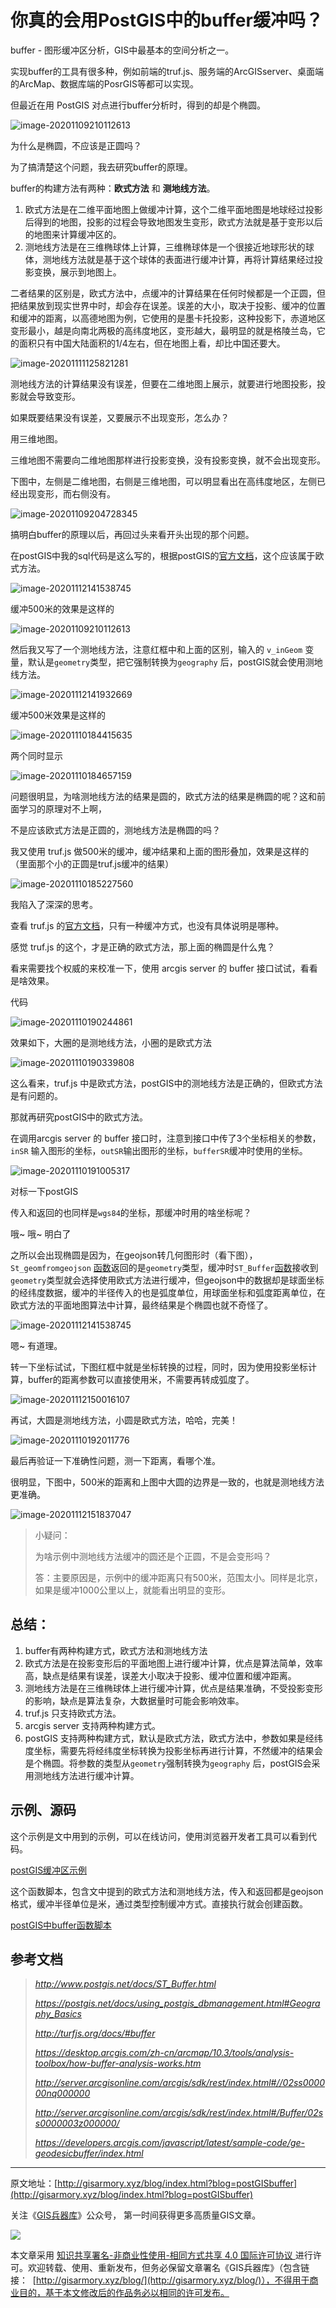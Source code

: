 # 你真的会用PostGIS中的buffer缓冲吗？

buffer - 图形缓冲区分析，GIS中最基本的空间分析之一。

实现buffer的工具有很多种，例如前端的truf.js、服务端的ArcGISserver、桌面端的ArcMap、数据库端的PosrGIS等都可以实现。

但最近在用 PostGIS 对点进行buffer分析时，得到的却是个椭圆。

![image-20201109210112613](http://blogimage.gisarmory.xyz/20201112122638.png)

为什么是椭圆，不应该是正圆吗？

为了搞清楚这个问题，我去研究buffer的原理。

buffer的构建方法有两种：**欧式方法** 和 **测地线方法**。

1. 欧式方法是在二维平面地图上做缓冲计算，这个二维平面地图是地球经过投影后得到的地图，投影的过程会导致地图发生变形，欧式方法就是基于变形以后的地图来计算缓冲区的。
2. 测地线方法是在三维椭球体上计算，三维椭球体是一个很接近地球形状的球体，测地线方法就是基于这个球体的表面进行缓冲计算，再将计算结果经过投影变换，展示到地图上。


二者结果的区别是，欧式方法中，点缓冲的计算结果在任何时候都是一个正圆，但把结果放到现实世界中时，却会存在误差。误差的大小，取决于投影、缓冲的位置和缓冲的距离，以高德地图为例，它使用的是墨卡托投影，这种投影下，赤道地区变形最小，越是向南北两极的高纬度地区，变形越大，最明显的就是格陵兰岛，它的面积只有中国大陆面积的1/4左右，但在地图上看，却比中国还要大。

![image-20201111125821281](http://blogimage.gisarmory.xyz/20201112122649.png)



测地线方法的计算结果没有误差，但要在二维地图上展示，就要进行地图投影，投影就会导致变形。

如果既要结果没有误差，又要展示不出现变形，怎么办？

用三维地图。

三维地图不需要向二维地图那样进行投影变换，没有投影变换，就不会出现变形。

下图中，左侧是二维地图，右侧是三维地图，可以明显看出在高纬度地区，左侧已经出现变形，而右侧没有。

![image-20201109204728345](http://blogimage.gisarmory.xyz/20201112122653.png)



搞明白buffer的原理以后，再回过头来看开头出现的那个问题。

在postGIS中我的sql代码是这么写的，根据postGIS的[官方文档](http://www.postgis.net/docs/ST_Buffer.html)，这个应该属于欧式方法。

![image-20201112141538745](http://blogimage.gisarmory.xyz/20201112154513.png)

缓冲500米的效果是这样的

![image-20201109210112613](http://blogimage.gisarmory.xyz/20201112122638.png)



然后我又写了一个测地线方法，注意红框中和上面的区别，输入的 `v_inGeom` 变量，默认是`geometry`类型，把它强制转换为`geography` 后，postGIS就会使用测地线方法。

![image-20201112141932669](http://blogimage.gisarmory.xyz/20201112154509.png)

缓冲500米效果是这样的

![image-20201110184415635](http://blogimage.gisarmory.xyz/20201112122708.png)

两个同时显示

![image-20201110184657159](http://blogimage.gisarmory.xyz/20201112122718.png)

问题很明显，为啥测地线方法的结果是圆的，欧式方法的结果是椭圆的呢？这和前面学习的原理对不上啊，

不是应该欧式方法是正圆的，测地线方法是椭圆的吗？

我又使用 truf.js 做500米的缓冲，缓冲结果和上面的图形叠加，效果是这样的（里面那个小的正圆是truf.js缓冲的结果）

![image-20201110185227560](http://blogimage.gisarmory.xyz/20201112122735.png)

我陷入了深深的思考。

查看 truf.js 的[官方文档](http://turfjs.org/docs/#buffer)，只有一种缓冲方式，也没有具体说明是哪种。

感觉 truf.js 的这个，才是正确的欧式方法，那上面的椭圆是什么鬼？



看来需要找个权威的来校准一下，使用 arcgis server 的 buffer 接口试试，看看是啥效果。

代码

![image-20201110190244861](http://blogimage.gisarmory.xyz/20201112122740.png)

效果如下，大圈的是测地线方法，小圈的是欧式方法

![image-20201110190339808](http://blogimage.gisarmory.xyz/20201112122743.png)



这么看来，truf.js 中是欧式方法，postGIS中的测地线方法是正确的，但欧式方法是有问题的。

那就再研究postGIS中的欧式方法。

在调用arcgis server 的 buffer 接口时，注意到接口中传了3个坐标相关的参数，`inSR` 输入图形的坐标，`outSR`输出图形的坐标，`bufferSR`缓冲时使用的坐标。

![image-20201110191005317](http://blogimage.gisarmory.xyz/20201112122747.png)

对标一下postGIS

传入和返回的也同样是`wgs84`的坐标，那缓冲时用的啥坐标呢？

哦~ 哦~   明白了

之所以会出现椭圆是因为，在geojson转几何图形时（看下图），`St_geomfromgeojson` [函数](http://postgis.net/docs/ST_GeomFromGeoJSON.html)返回的是`geometry`类型，缓冲时`ST_Buffer`[函数](http://www.postgis.net/docs/ST_Buffer.html)接收到`geometry`类型就会选择使用欧式方法进行缓冲，但geojson中的数据却是球面坐标的经纬度数据，缓冲的半径传入的也是弧度单位，用球面坐标和弧度距离单位，在欧式方法的平面地图算法中计算，最终结果是个椭圆也就不奇怪了。

![image-20201112141538745](http://blogimage.gisarmory.xyz/20201112154529.png)

嗯~ 有道理。

转一下坐标试试，下图红框中就是坐标转换的过程，同时，因为使用投影坐标计算，buffer的距离参数可以直接使用米，不需要再转成弧度了。

![image-20201112150016107](http://blogimage.gisarmory.xyz/20201112154533.png)

再试，大圆是测地线方法，小圆是欧式方法，哈哈，完美！

![image-20201110192011776](http://blogimage.gisarmory.xyz/20201112122753.png)

最后再验证一下准确性问题，测一下距离，看哪个准。

很明显，下图中，500米的距离和上图中大圆的边界是一致的，也就是测地线方法更准确。

![image-20201112151837047](C:\Users\HERO\AppData\Roaming\Typora\typora-user-images\image-20201112151837047.png)



> 小疑问：
>
> 为啥示例中测地线方法缓冲的圆还是个正圆，不是会变形吗？
>
> 答：主要原因是，示例中的缓冲距离只有500米，范围太小。同样是北京，如果是缓冲1000公里以上，就能看出明显的变形。



## 总结：

1. buffer有两种构建方式，欧式方法和测地线方法
2. 欧式方法是在投影变形后的平面地图上进行缓冲计算，优点是算法简单，效率高，缺点是结果有误差，误差大小取决于投影、缓冲位置和缓冲距离。
3. 测地线方法是在三维椭球体上进行缓冲计算，优点是结果准确，不受投影变形的影响，缺点是算法复杂，大数据量时可能会影响效率。
4. truf.js 只支持欧式方法。
5. arcgis server 支持两种构建方式。
6. postGIS 支持两种构建方式，默认是欧式方法，欧式方法中，参数如果是经纬度坐标，需要先将经纬度坐标转换为投影坐标再进行计算，不然缓冲的结果会是个椭圆。将参数的类型从`geometry`强制转换为`geography` 后，postGIS会采用测地线方法进行缓冲计算。

## 示例、源码

这个示例是文中用到的示例，可以在线访问，使用浏览器开发者工具可以看到代码。

[postGIS缓冲区示例](http://gisarmory.xyz/blog/index.html?demo=postGISbuffer)

这个函数脚本，包含文中提到的欧式方法和测地线方法，传入和返回都是geojson格式，缓冲半径单位是米，通过类型控制缓冲方式。直接执行就会创建函数。

[postGIS中buffer函数脚本](http://gisarmory.xyz/blog/index.html?source=postGISbuffer)



## 参考文档

> *http://www.postgis.net/docs/ST_Buffer.html*
>
> *https://postgis.net/docs/using_postgis_dbmanagement.html#Geography_Basics*
>
> *http://turfjs.org/docs/#buffer*
>
> *https://desktop.arcgis.com/zh-cn/arcmap/10.3/tools/analysis-toolbox/how-buffer-analysis-works.htm*
>
> *http://server.arcgisonline.com/arcgis/sdk/rest/index.html#//02ss000000nq000000*
>
> *http://server.arcgisonline.com/arcgis/sdk/rest/index.html#/Buffer/02ss0000003z000000/*
>
> *https://developers.arcgis.com/javascript/latest/sample-code/ge-geodesicbuffer/index.html*





* * *

原文地址：[http://gisarmory.xyz/blog/index.html?blog=postGISbuffer](http://gisarmory.xyz/blog/index.html?blog=postGISbuffer)

关注《[GIS兵器库](http://gisarmory.xyz/blog/index.html?blog=wechat)》公众号， 第一时间获得更多高质量GIS文章。

![](http://blogimage.gisarmory.xyz/20200923063756.png)

本文章采用 [知识共享署名-非商业性使用-相同方式共享 4.0 国际许可协议 ](https://creativecommons.org/licenses/by-nc-sa/4.0/deed.zh)进行许可。欢迎转载、使用、重新发布，但务必保留文章署名《GIS兵器库》（包含链接：  [http://gisarmory.xyz/blog/](http://gisarmory.xyz/blog/)），不得用于商业目的，基于本文修改后的作品务必以相同的许可发布。